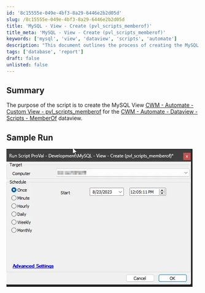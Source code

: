 ```yaml
---
id: '8c15555e-049e-4bf3-8a29-6446e2b2d05d'
slug: /8c15555e-049e-4bf3-8a29-6446e2b2d05d
title: 'MySQL - View - Create (pvl_scripts_memberof)'
title_meta: 'MySQL - View - Create (pvl_scripts_memberof)'
keywords: ['mysql', 'view', 'dataview', 'scripts', 'automate']
description: "This document outlines the process of creating the MySQL View [CWM - Automate - Custom View - pvl_scripts_memberof], which is essential for the [CWM - Automate - Dataview - Scripts - MemberOf] functionality. It includes a summary of the script's purpose and a sample run for better understanding."
tags: ['database', 'report']
draft: false
unlisted: false
---
```


## Summary

The purpose of the script is to create the MySQL View [CWM - Automate - Custom View - pvl_scripts_memberof](/docs/5b888c11-49da-4fea-9bda-9bffdfbb286d) for the [CWM - Automate - Dataview - Scripts - MemberOf](/docs/83b99c1b-d471-41f1-9755-af3a2ab1abf0) dataview.

## Sample Run

![Sample Run](../../../static/img/docs/8c15555e-049e-4bf3-8a29-6446e2b2d05d/image_1.webp)
